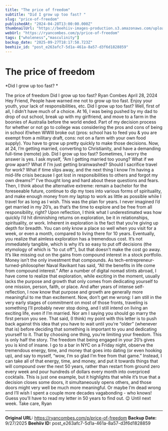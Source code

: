 ```yaml
---
title: "The price of freedom"
subtitle: "Did I grow up too fast? "
slug: "price-of-freedom"
publishedAt: "2024-04-28T13:00:00.000Z"
thumbnailUrl: "https://beehiiv-images-production.s3.amazonaws.com/uploads/asset/file/db8d3899-0074-4fba-bf58-f386bf8b5585/pablo-heimplatz-EAvS-4KnGrk-unsplash.jpg?t=1718473576"
webUrl: "https://ryancombes.com/p/price-of-freedom"
tags: ["wholeness","masculinity"]
backup_date: "2025-09-27T18:17:58.723Z"
beehiiv_id: "post_e263afc7-5d1a-461a-8a57-d3f6d1828859"
---
```


# The price of freedom

*Did I grow up too fast? *



The price of freedom Did I grow up too fast? Ryan Combes April 28, 2024 Hey Friend, People have warned me not to grow up too fast. Enjoy your youth, your lack of responsibilities, etc. Did I grow up too fast? Well, first of all, I didn’t have much of a choice. At 16, I was being pushed by my dad to drop of out school, break up with my girlfriend, and move to a farm in the boonies of Australia before the world ended. Part of my decision process for whether or not go to college was considering the pros and cons of being in school if/when WWIII broke out (pros: school has to feed you & you are exempt from a military draft, cons: not on a farm with your own food supply). You have to grow up pretty quickly to make those decisions. Now, at 24, I’m getting married, converting to Christianity, and have a demanding full-time (remote) job. Did I grow up too fast? Sometimes, I worry the answer is yes. I ask myself, “Am I getting married too young? What if we grow apart? What if I’m just getting brainwashed? Should I sacrifice travel for work? What if time slips away, and the next thing I know I’m having a mid-life crisis because I got lost in responsibilities to others and forgot my own dreams?” I’ve thought long and hard about these questions and fears. Then, I think about the alternative extreme: remain a bachelor for the foreseeable future, continue to dip my toes into various forms of spirituality, and make enough money from my laptop to work as little as possible while I travel for as long as I wish. This was the plan for years. I never imagined I’d get married in my 20’s, as that’s the time to explore and be free from all responsibility, right? Upon reflection, I think what I underestimated was how quickly I’d hit diminishing returns on exploration, be it in relationships, spirituality, or work. Inherent in exploration is the fact that you’re giving up depth for breadth. You can only know a place so well when you visit for a week, or even a month, compared to living there for 10 years. Eventually, you realize that aimless exploration has a tremendous cost. It’s not immediately tangible, which is why it’s so easy to put off decisions (the etymology of which is “to cut off”), but that doesn’t make the cost go away. It’s like missing out on the gains from compound interest in a stock portfolio. Money isn’t the only investment that compounds. As tech-entrepreneur-turned-philosopher Naval Ravikant has said, “All the benefits in life come from compound interest.” After a number of digital nomad stints abroad, I have come to realize that exploration, while exciting in the moment, usually lacks the purpose and growth that only comes from dedicating yourself to one mission, person, faith, or place. And after years of intense self-reflection, I now know that purpose and growth are generally more meaningful to me than excitement. Now, don’t get me wrong: I am still in the very early stages of commitment on most of those fronts, traveling is something I’ll probably never stop doing, and I still intend on living an exciting life, even if I’m married. Nor am I saying you should go marry the first person you see. That said, (I think) my point with this letter is to push back against this idea that you have to wait until you’re “older” (whenever that is) before deciding that something is important to you and dedicating yourself to it. That by choosing one thing, you’re limiting your freedom. This is only half the story. The freedom that being engaged in your 20’s gives you is kind of insane. I go to a bar in NYC on a Friday night, observe the tremendous energy, time, and money that goes into dating (or even hooking up), and say to myself, “wow, I’m so glad I’m free from that game.” Instead, I can take all of that energy, time, and money, and put it towards things that will compound over the next 50 years, rather than restart from ground zero every week and pour hundreds of dollars every month into overpriced cocktails. This is just one example, but it highlights that while it’s true that a decision closes some doors, it simultaneously opens others, and those doors might very well be much more meaningful. Or maybe I’m dead wrong and I’ll wish I spent a couple more decades vagabonding - who knows! Guess you’ll have to read my letter in 50 years to find out. 😉 Until next week. Take care, Ryan

---

**Original URL:** https://ryancombes.com/p/price-of-freedom
**Backup Date:** 9/27/2025
**Beehiiv ID:** post_e263afc7-5d1a-461a-8a57-d3f6d1828859
